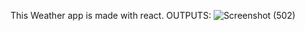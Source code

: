This Weather app is made with react.
OUTPUTS:
![Screenshot (502)](https://github.com/rajsekhar093/react-weather-app/assets/103754629/ff11def1-0661-4ce4-8dee-b51e75956859)
